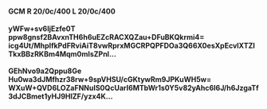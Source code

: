 #### GCM R 20/0c/400 L 20/0c/400
**yWFw+sv6ljEzfe0T**<br/>**ppw8gnsf2BAvxnTH6h6uEZcRACXQZau+DFuBKQkrmi4=**<br/>**icg4Ut/MhpIfkPdFRviAiT8vwRprxMGCRPQPFDOa3Q66X0esXpEcvlXTZlTkxBBzRKBm4Mqm0mIsZPnl...**<br/><br/>
**GEhNvo9a2Qppu8Ge**<br/>**Hu0wa3dJMfhzr38rw+9spVHSU/cGKtywRm9JPKuWH5w=**<br/>**WXuW+QVD6LOZaFNNuIS0QcUarI6MTbWr1s0Y5v82yAhc6l6J/h6JzgaTf3dJCBmet1yHJ9HlZF/yzx4K...**